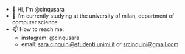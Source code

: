 - 👋 Hi, I’m @cinqusara
- 🌱 I’m currently studying at the university of milan, department of computer science
- 📫 How to reach me:
  - instagram: @cinqusara
  - email: sara.cinquini@studenti.unimi.it or srcinquini@gmail.com

<!---
cinqusara/cinqusara is a ✨ special ✨ repository because its `README.md` (this file) appears on your GitHub profile.
You can click the Preview link to take a look at your changes.
--->
